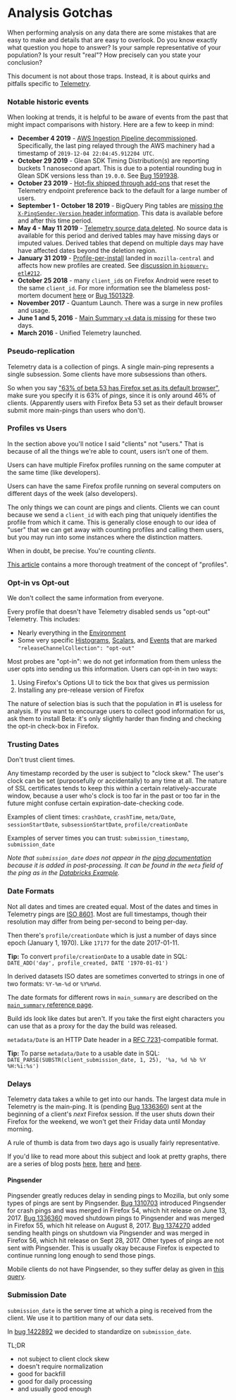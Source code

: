 # Analysis Gotchas

When performing analysis on any data there are some mistakes that are easy to
make and details that are easy to overlook.
Do you know exactly what question you hope to answer?
Is your sample representative of your population?
Is your result "real"? How precisely can you state your conclusion?

This document is not about those traps.
Instead, it is about quirks and pitfalls specific to [Telemetry][telem].

[telem]: https://firefox-source-docs.mozilla.org/toolkit/components/telemetry/telemetry/index.html

### Notable historic events

When looking at trends, it is helpful to be aware of events from the past
that might impact comparisons with history. Here are a few to keep in mind:

- **December 4 2019** - [AWS Ingestion Pipeline decommissioned][bug1598815].
  Specifically, the last ping relayed through the AWS machinery had a
  timestamp of `2019-12-04 22:04:45.912204 UTC`.
- **October 29 2019** - Glean SDK Timing Distribution(s) are reporting buckets
  1 nanosecond apart. This is due to a potential rounding bug in Glean SDK
  versions less than `19.0.0`. See [Bug 1591938].
- **October 23 2019** - [Hot-fix shipped through add-ons][endpoint_hotfix] that
  reset the Telemetry endpoint preference back to the default for a large number of users.
- **September 1 - October 18 2019** - BigQuery Ping tables are
  [missing the `X-PingSender-Version` header information][pull1491].
  This data is available before and after this time period.
- **May 4 - May 11 2019** - [Telemetry source data deleted][armagaddon].
  No source data is available for this period and derived tables may have
  missing days or imputed values.
  Derived tables that depend on multiple days may have have affected dates
  beyond the deletion region.
- **January 31 2019** - [Profile-per-install][bug1474285] landed in `mozilla-central`
  and affects how new profiles are created.
  See [discussion in `bigquery-etl#212`][bq212].
- **October 25 2018** - many `client_id`s on Firefox Android were reset to the
  same `client_id`.
  For more information see the blameless post-mortem document [here][reset_cid_retro]
  or [Bug 1501329].
- **November 2017** - Quantum Launch. There was a surge in new profiles and usage.
- **June 1 and 5, 2016** - [Main Summary `v4` data is missing][bug1482509]
  for these two days.
- **March 2016** - Unified Telemetry launched.

[Bug 1591938]: https://bugzilla.mozilla.org/show_bug.cgi?id=1591938
[endpoint_hotfix]: https://docs.google.com/document/d/1gQF-iU3E21SG985Cl2Ius4LoRXduUrNa5In9hafLIqs/edit
[pull1491]: https://github.com/mozilla-services/cloudops-infra/pull/1491
[armagaddon]: https://blog.mozilla.org/blog/2019/05/09/what-we-do-when-things-go-wrong/
[bug1474285]: https://bugzilla.mozilla.org/show_bug.cgi?id=1474285
[bq212]: https://github.com/mozilla/bigquery-etl/issues/212
[reset_cid_retro]: https://docs.google.com/document/d/1r1PDQnqhsrPkft0pB46v9uhXGxR_FzK4laKJLGttXdA
[Bug 1501329]: https://bugzilla.mozilla.org/show_bug.cgi?id=1501329
[bug1482509]: https://bugzilla.mozilla.org/show_bug.cgi?id=1482509
[bug1598815]: https://bugzilla.mozilla.org/show_bug.cgi?id=1598815

### Pseudo-replication

Telemetry data is a collection of pings.
A single main-ping represents a single subsession.
Some clients have more subsessions than others.

So when you say ["63% of beta 53 has Firefox set as its default browser"](https://mzl.la/2q75dbF),
make sure you specify it is 63% of _pings_, since it is only around 46% of clients.
(Apparently users with Firefox Beta 53 set as their default browser submit
more main-pings than users who don't).

### Profiles vs Users

In the section above you'll notice I said "clients" not "users."
That is because of all the things we're able to count, users isn't one of them.

Users can have multiple Firefox profiles running on the same computer at
the same time (like developers).

Users can have the same Firefox profile running on several computers on
different days of the week (also developers).

The only things we can count are pings and clients.
Clients we can count because we send a `client_id` with each ping that uniquely
identifies the profile from which it came.
This is generally close enough to our idea of "user" that we can get away with
counting profiles and calling them users, but you may run into some instances
where the distinction matters.

When in doubt, be precise. You're counting _clients_.

[This article](./profile/index.md) contains a more thorough treatment of
the concept of "profiles".

### Opt-in vs Opt-out

We don't collect the same information from everyone.

Every profile that doesn't have Telemetry disabled sends us "opt-out" Telemetry.
This includes:
* Nearly everything in the [Environment]
* Some very specific [Histograms], [Scalars], and [Events] that are marked
  `"releaseChannelCollection": "opt-out"`

Most probes are "opt-in": we do not get information from them unless the user
opts into sending us this information.
Users can opt-in in two ways:
1. Using Firefox's Options UI to tick the box that gives us permission
2. Installing any pre-release version of Firefox

The nature of selection bias is such that the population in #1 is useless for analysis.
If you want to encourage users to collect good information for us,
ask them to install Beta:
it's only slightly harder than finding and checking the opt-in check-box in Firefox.

[Environment]: https://firefox-source-docs.mozilla.org/toolkit/components/telemetry/telemetry/data/environment.html
[Histograms]: https://firefox-source-docs.mozilla.org/toolkit/components/telemetry/telemetry/collection/histograms.html
[Scalars]: https://firefox-source-docs.mozilla.org/toolkit/components/telemetry/telemetry/collection/scalars.html
[Events]: https://firefox-source-docs.mozilla.org/toolkit/components/telemetry/telemetry/collection/events.html

### Trusting Dates

Don't trust client times.

Any timestamp recorded by the user is subject to "clock skew."
The user's clock can be set (purposefully or accidentally) to any time at all.
The nature of SSL certificates tends to keep this within a certain relatively-accurate window,
because a user who's clock is too far in the past or too far in the future
might confuse certain expiration-date-checking code.

Examples of client times: `crashDate`, `crashTime`, `meta/Date`, `sessionStartDate`,
`subsessionStartDate`, `profile/creationDate`

Examples of server times you can trust: `submission_timestamp`, `submission_date`

*Note that `submission_date` does not appear in the [ping documentation]
because it is added in post-processing.
It can be found in the `meta` field of the ping as in the [Databricks Example].*

[ping documentation]: https://firefox-source-docs.mozilla.org/toolkit/components/telemetry/telemetry/data/common-ping.html
[Databricks Example]: https://dbc-caf9527b-e073.cloud.databricks.com/#notebook/30598/

### Date Formats

Not all dates and times are created equal.
Most of the dates and times in Telemetry pings are [ISO 8601].
Most are full timestamps, though their resolution may differ from being per-second to being per-day.

Then there's `profile/creationDate` which is just a number of days since epoch (January 1, 1970).
Like `17177` for the date 2017-01-11.

**Tip:** To convert `profile/creationDate` to a usable date in SQL:
`DATE_ADD('day', profile_created, DATE '1970-01-01')`

In derived datasets ISO dates are sometimes converted to strings in one of
two formats: `%Y-%m-%d` or `%Y%m%d`.

The date formats for different rows in `main_summary` are described on the
[`main_summary` reference page][msref].

Build ids look like dates but aren't.
If you take the first eight characters you can use that as a proxy
for the day the build was released.

`metadata/Date` is an HTTP Date header in a [RFC 7231]-compatible format.

**Tip:** To parse `metadata/Date` to a usable date in SQL:
`DATE_PARSE(SUBSTR(client_submission_date, 1, 25), '%a, %d %b %Y %H:%i:%s')`

[ISO 8601]: https://en.wikipedia.org/wiki/ISO_8601
[msref]: ../datasets/batch_view/main_summary/reference.md#time-formats
[RFC 7231]: http://tools.ietf.org/html/rfc7231#section-7.1.1.1

### Delays

Telemetry data takes a while to get into our hands.
The largest data mule in Telemetry is the main-ping.
It is (pending [Bug 1336360]) sent at the beginning of a client's _next_ Firefox session.
If the user shuts down their Firefox for the weekend,
we won't get their Friday data until Monday morning.

A rule of thumb is data from two days ago is usually fairly representative.

If you'd like to read more about this subject and look at pretty graphs,
there are a series of blog posts [here][delays1], [here][delays2] and [here][delays3].

[Bug 1336360]: https://bugzilla.mozilla.org/show_bug.cgi?id=1336360
[delays1]: https://chuttenblog.wordpress.com/2017/02/09/data-science-is-hard-client-delays-for-crash-pings/
[delays2]: https://chuttenblog.wordpress.com/2017/07/12/latency-improvements-or-yet-another-satisfying-graph/
[delays3]: https://chuttenblog.wordpress.com/2017/09/12/two-days-or-how-long-until-the-data-is-in/

#### Pingsender

Pingsender greatly reduces delay in sending pings to Mozilla,
but only some types of pings are sent by Pingsender.
[Bug 1310703] introduced Pingsender for crash pings and was merged in Firefox 54,
which hit release on June 13, 2017.
[Bug 1336360] moved shutdown pings to Pingsender and was merged in Firefox 55,
which hit release on August 8, 2017.
[Bug 1374270] added sending health pings on shutdown via Pingsender and was
merged in Firefox 56, which hit release on Sept 28, 2017.
Other types of pings are not sent with Pingsender.
This is usually okay because Firefox is expected to continue running long
enough to send those pings.

Mobile clients do not have Pingsender,
so they suffer delay as given in [this query][delay_q].

[Bug 1310703]: https://bugzilla.mozilla.org/show_bug.cgi?id=1310703
[Bug 1374270]: https://bugzilla.mozilla.org/show_bug.cgi?id=1374270
[delay_q]: https://sql.telemetry.mozilla.org/queries/49867#134105

### Submission Date

`submission_date` is the server time at which a ping is received from the client.
We use it to partition many of our data sets.

In [bug 1422892](https://bugzilla.mozilla.org/show_bug.cgi?id=1422892) we decided
to standardize on `submission_date`.

TL;DR

* not subject to client clock skew
* doesn't require normalization
* good for backfill
* good for daily processing
* and usually good enough
